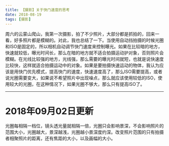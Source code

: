 ```yaml
---
title: 【摄影】关于快门速度的思考
date: 2018-08-19
tags: [摄影]
---
```

周六的云蒙山爬山，我第一次摄影，拍了不少照片，大部分都是抓拍的，回来一看，好多照片都是模糊的。对此，我也总结了一下。当使用自动挡拍摄的时候光圈和ISO是固定的，所以相机自动调节快门速度来控制曝光。如果在比较暗的地方，快速就较低，曝光时间长，那么在暗的地方就不适合拍摄运动护对象，否则照片会模糊。在光线比较强的地方，光线强，那么需要的曝光时间就短，也就是说快速度比较快，这样就适合拍摄运动中的对象。如果是要拍摄快速运动的物体，我认为应该是用快门优先模式，提高快门的速度，快速速度高了，那么ISO需要提高，或者说光圈需要变大，如果说不希望照片中出现噪点，那么就应该使用较低的ISO，使用较大的光圈，在这种情况下，如果光圈不够大，那么只有提高ISO了。

---
# 2018年09月02日更新

光圈每相隔一档位，镜头透光量就相隔一倍，光圈只会影响景深，不会影响照片的范围大小，光圈越大，景深越浅，光圈越小景深度约深。改变照片范围的只有拍摄者相聚照片的距离，还有焦距的大小，以及画幅的大小。
